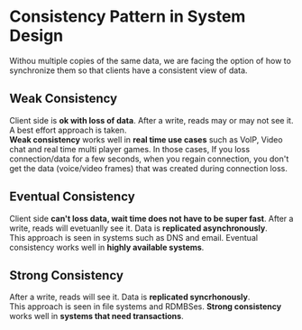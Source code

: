 # Consistency Pattern in System Design

Withou multiple copies of the same data, we are facing the option of how to synchronize them so that clients have a consistent view of data.

## Weak Consistency


Client side is **ok with loss of data**. After a write, reads may or may not see it. A best effort approach is taken.  
**Weak consistency** works well in **real time use cases** such as VoIP, Video chat and real time multi player games. In those cases,
If you loss connection/data for a few seconds, when you regain connection, you don't get the data (voice/video frames) that was created
during connection loss.

## Eventual Consistency

Client side **can't loss data, wait time does not have to be super fast**. After a write, reads will evetuanlly see it.
Data is **replicated asynchronously**.  
This approach is seen in systems such as DNS and email. Eventual consistency works well in **highly available systems**.

## Strong Consistency

After a write, reads will see it. Data is **replicated syncrhonously**.  
This approach is seen in file systems and RDMBSes. **Strong consistency** works well in **systems that need transactions**.

